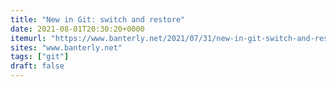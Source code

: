 ```yaml
---
title: "New in Git: switch and restore"
date: 2021-08-01T20:30:20+0000
itemurl: "https://www.banterly.net/2021/07/31/new-in-git-switch-and-restore/"
sites: "www.banterly.net"
tags: ["git"]
draft: false
---
```

